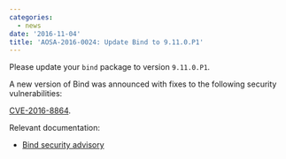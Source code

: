 ```yaml
---
categories:
  - news
date: '2016-11-04'
title: 'AOSA-2016-0024: Update Bind to 9.11.0.P1'
---
```



Please update your `bind` package to version `9.11.0.P1`.

A new version of Bind was announced with fixes to the following security vulnerabilities:

[CVE-2016-8864](https://cve.mitre.org/cgi-bin/cvename.cgi?name=CVE-2016-8864).

Relevant documentation:

- [Bind security advisory](https://kb.isc.org/article/AA-01434)